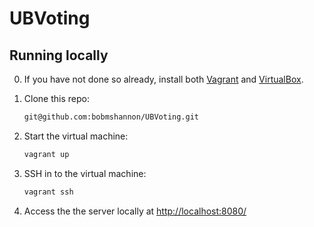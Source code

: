 # UBVoting

Running locally
---------------
0. If you have not done so already, install both [Vagrant](http://www.vagrantup.com) and [VirtualBox](http://www.virtualbox.org).

1. Clone this repo:
	```sh
	git@github.com:bobmshannon/UBVoting.git
	```

2. Start the virtual machine:
	```sh
	vagrant up
	```

3. SSH in to the virtual machine:
	```sh
	vagrant ssh
	```

4. Access the the server locally at [http://localhost:8080/](http://localhost:8080/) 